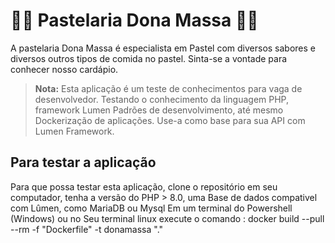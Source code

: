 # 👩‍🍳 Pastelaria Dona Massa 👨‍🍳

A pastelaria Dona Massa é especialista em Pastel com diversos sabores
e diversos outros tipos de comida no pastel. Sinta-se a vontade para conhecer nosso cardápio.

> **Nota:** Esta aplicação é um teste de conhecimentos para vaga de desenvolvedor. Testando o conhecimento da linguagem PHP, framework Lumen
Padrões de desenvolvimento, até mesmo Dockerização de aplicações.
Use-a como base para sua API com Lumen Framework.

## Para testar a aplicação

Para que possa testar esta aplicação, clone o repositório em seu computador, tenha a versão do PHP > 8.0, uma Base de dados compativel com Lûmen, como MariaDB ou Mysql
Em um terminal do Powershell (Windows) ou no Seu terminal linux execute o comando :
docker build --pull --rm -f "Dockerfile" -t donamassa "."

